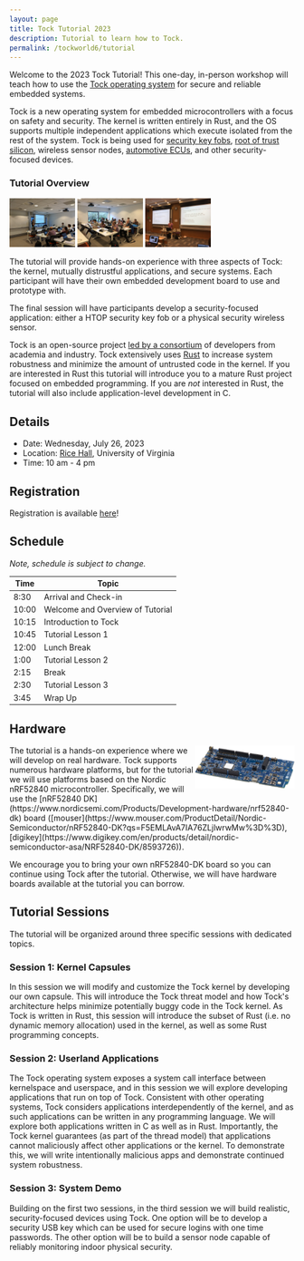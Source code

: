 ```yaml
---
layout: page
title: Tock Tutorial 2023
description: Tutorial to learn how to Tock.
permalink: /tockworld6/tutorial
---
```


Welcome to the 2023 Tock Tutorial! This one-day, in-person workshop will teach
how to use the [Tock operating system](https://www.tockos.org/) for secure and
reliable embedded systems.

Tock is a new operating system for embedded microcontrollers with a focus on
safety and security. The kernel is written entirely in Rust, and the OS supports
multiple independent applications which execute isolated from the rest of the
system. Tock is being used for [security key
fobs](https://www.tockos.org/blog/2020/hello-opensk/), [root of trust
silicon](https://github.com/google/tock-on-titan), wireless sensor nodes,
[automotive ECUs](https://oxidos.io/), and other security-focused devices.

### Tutorial Overview

<img src="/assets/img/tock_tutorial_sensys17_01.jpg" width="23%">
<img src="/assets/img/tock_tutorial_sensys17_02.jpg" width="23%">
<img src="/assets/img/tock_tutorial_sosp17.jpg" width="23%">

The tutorial will provide hands-on experience with three aspects of Tock: the
kernel, mutually distrustful applications, and secure systems. Each participant
will have their own embedded development board to use and prototype with.

The final session will have participants develop a security-focused application:
either a HTOP security key fob or a physical security wireless sensor.

Tock is an open-source project [led by a
consortium](https://github.com/tock/tock/tree/master/doc/wg/core) of developers
from academia and industry. Tock extensively uses
[Rust](https://www.rust-lang.org/) to increase system robustness and minimize
the amount of untrusted code in the kernel. If you are interested in Rust this
tutorial will introduce you to a mature Rust project focused on embedded
programming. If you are _not_ interested in Rust, the tutorial will also include
application-level development in C.

## Details

- Date: Wednesday, July 26, 2023
- Location: [Rice Hall](https://goo.gl/maps/uVcsA4eVU11HmwXA7), University of Virginia
- Time: 10 am - 4 pm

## Registration

Registration is available [here](https://www.eventbrite.com/e/tock-tutorial-2023-tickets-641499280617)!

## Schedule

_Note, schedule is subject to change._

|  Time |  Topic                                               |
| ----- |------------------------------------------------------|
|  8:30 |  Arrival and Check-in                                |
| 10:00 |  Welcome and Overview of Tutorial                    |
| 10:15 |  Introduction to Tock                                |
| 10:45 |  Tutorial Lesson 1                                   |
| 12:00 |  Lunch Break                                         |
|  1:00 |  Tutorial Lesson 2                                   |
|  2:15 |  Break                                               |
|  2:30 |  Tutorial Lesson 3                                   |
|  3:45 |  Wrap Up                                             |

## Hardware

<img src="/assets/img/nRF52840-DK.webp" width="35%" style="float:right;">
The tutorial is a hands-on experience where we will develop on real hardware.
Tock supports numerous hardware platforms, but for the tutorial we will use
platforms based on the Nordic nRF52840 microcontroller. Specifically, we will
use the [nRF52840
DK](https://www.nordicsemi.com/Products/Development-hardware/nrf52840-dk) board
([mouser](https://www.mouser.com/ProductDetail/Nordic-Semiconductor/nRF52840-DK?qs=F5EMLAvA7IA76ZLjlwrwMw%3D%3D),
[digikey](https://www.digikey.com/en/products/detail/nordic-semiconductor-asa/NRF52840-DK/8593726)).

We encourage you to bring your own nRF52840-DK board so you can continue using
Tock after the tutorial. Otherwise, we will have hardware boards available at
the tutorial you can borrow.

## Tutorial Sessions

The tutorial will be organized around three specific sessions with dedicated
topics.

### Session 1: Kernel Capsules

In this session we will modify and customize the Tock kernel by developing our
own capsule. This will introduce the Tock threat model and how Tock's
architecture helps minimize potentially buggy code in the Tock kernel. As Tock
is written in Rust, this session will introduce the subset of Rust (i.e. no
dynamic memory allocation) used in the kernel, as well as some Rust programming
concepts.

### Session 2: Userland Applications

The Tock operating system exposes a system call interface between kernelspace
and userspace, and in this session we will explore developing applications that
run on top of Tock. Consistent with other operating systems, Tock considers
applications interdependently of the kernel, and as such applications can be
written in any programming language. We will explore both applications written
in C as well as in Rust. Importantly, the Tock kernel guarantees (as part of the
thread model) that applications cannot maliciously affect other applications
or the kernel. To demonstrate this, we will write intentionally malicious apps
and demonstrate continued system robustness.

### Session 3: System Demo

Building on the first two sessions, in the third session we will build
realistic, security-focused devices using Tock. One option will be to develop a
security USB key which can be used for secure logins with one time passwords.
The other option will be to build a sensor node capable of reliably monitoring
indoor physical security.

